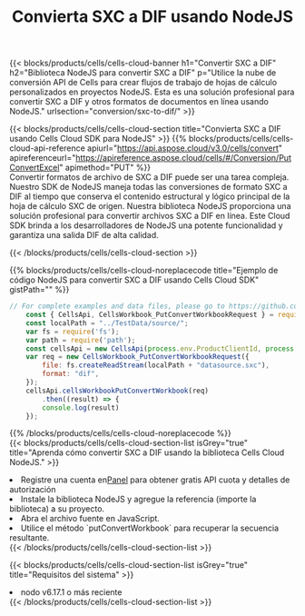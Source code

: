 ﻿---
title: Convierta SXC a DIF usando NodeJS
description:  Utilizar el SDK de nube Aspose.Cells para NodeJS para convertir un archivo de formato SXC a un archivo de formato DIF.
kwords: Excel, Convert SXC to DIF, REST, NodeJS
howto: How to convert SXC to DIF using Aspose.Cells Cloud NodeJS library.
---
{{< blocks/products/cells/cells-cloud-banner h1="Convertir SXC a DIF" h2="Biblioteca NodeJS para convertir SXC a DIF" p="Utilice la nube de conversión API de Cells para crear flujos de trabajo de hojas de cálculo personalizados en proyectos NodeJS. Esta es una solución profesional para convertir SXC a DIF y otros formatos de documentos en línea usando NodeJS." urlsection="conversion/sxc-to-dif/" >}}

{{< blocks/products/cells/cells-cloud-section title="Convierta SXC a DIF usando Cells Cloud SDK para NodeJS" >}}
{{% blocks/products/cells/cells-cloud-api-reference apiurl="https://api.aspose.cloud/v3.0/cells/convert" apireferenceurl="https://apireference.aspose.cloud/cells/#/Conversion/PutConvertExcel" apimethod="PUT" %}}
<br/>
Convertir formatos de archivo de SXC a DIF puede ser una tarea compleja. Nuestro SDK de NodeJS maneja todas las conversiones de formato SXC a DIF al tiempo que conserva el contenido estructural y lógico principal de la hoja de cálculo SXC de origen. Nuestra biblioteca NodeJS proporciona una solución profesional para convertir archivos SXC a DIF en línea. Este Cloud SDK brinda a los desarrolladores de NodeJS una potente funcionalidad y garantiza una salida DIF de alta calidad.

{{< /blocks/products/cells/cells-cloud-section >}}

{{% blocks/products/cells/cells-cloud-noreplacecode title="Ejemplo de código NodeJS para convertir SXC a DIF usando Cells Cloud SDK" gistPath="" %}}
 
```js
// For complete examples and data files, please go to https://github.com/aspose-cells-cloud/aspose-cells-cloud-node/
    const { CellsApi, CellsWorkbook_PutConvertWorkbookRequest } = require("asposecellscloud");
    const localPath = "../TestData/source/";
    var fs = require('fs');
    var path = require('path');
    const cellsApi = new CellsApi(process.env.ProductClientId, process.env.ProductClientSecret);
    var req = new CellsWorkbook_PutConvertWorkbookRequest({
        file: fs.createReadStream(localPath + "datasource.sxc"),
        format: "dif",
    });
    cellsApi.cellsWorkbookPutConvertWorkbook(req)
        .then((result) => {
        console.log(result)
    });
```
 
{{% /blocks/products/cells/cells-cloud-noreplacecode %}}
<br/>
{{< blocks/products/cells/cells-cloud-section-list isGrey="true" title="Aprenda cómo convertir SXC a DIF usando la biblioteca Cells Cloud NodeJS." >}}
<li> Registre una cuenta en<a href="https://dashboard.aspose.cloud/">Panel</a> para obtener gratis API cuota y detalles de autorización</li>
<li>Instale la biblioteca NodeJS y agregue la referencia (importe la biblioteca) a su proyecto.</li>
<li>Abra el archivo fuente en JavaScript.</li>
<li>Utilice el método `putConvertWorkbook` para recuperar la secuencia resultante.</li>
{{< /blocks/products/cells/cells-cloud-section-list >}}

{{< blocks/products/cells/cells-cloud-section-list isGrey="true" title="Requisitos del sistema" >}}
<li>nodo v6.17.1 o más reciente</li>
{{< /blocks/products/cells/cells-cloud-section-list >}}

